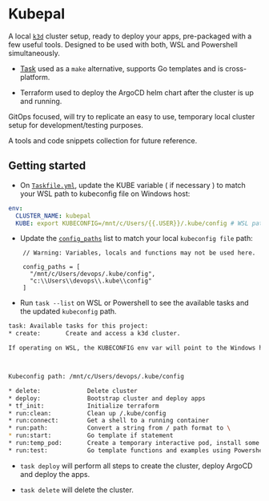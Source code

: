 # Kubepal

A local [`k3d`](https://k3d.io) cluster setup, ready to deploy your apps, pre-packaged with a few useful tools.
Designed to be used with both, WSL and Powershell simultaneously.

- [Task](https://taskfile.dev/) used as a `make` alternative, supports Go templates and is cross-platform.

- Terraform used to deploy the ArgoCD helm chart after the cluster is up and running.

GitOps focused, will try to replicate an easy to use, temporary local cluster setup for development/testing purposes.

A tools and code snippets collection for future reference.

## Getting started

- On [`Taskfile.yml`](./Taskfile.yaml), update the KUBE variable ( if necessary ) to match your WSL path to kubeconfig file on Windows host:

```yml
env:
  CLUSTER_NAME: kubepal
  KUBE: export KUBECONFIG=/mnt/c/Users/{{.USER}}/.kube/config # WSL path to kubeconfig file on Windows host
```

- Update the [`config_paths`](./kube/bootstrap/backend.tf) list to match your local `kubeconfig file` path:

```hcl
    // Warning: Variables, locals and functions may not be used here.

    config_paths = [
      "/mnt/c/Users/devops/.kube/config",
      "c:\\Users\\devops\\.kube\\config"
    ]
```

- Run `task --list` on WSL or Powershell to see the available tasks and the updated `kubeconfig` path.

```bash
task: Available tasks for this project:
* create:       Create and access a k3d cluster.

If operating on WSL, the KUBECONFIG env var will point to the Windows host.



Kubeconfig path: /mnt/c/Users/devops/.kube/config

* delete:             Delete cluster
* deploy:             Bootstrap cluster and deploy apps
* tf_init:            Initialize terraform
* run:clean:          Clean up /.kube/config
* run:connect:        Get a shell to a running container
* run:path:           Convert a string from / path format to \
* run:start:          Go template if statement
* run:temp_pod:       Create a temporary interactive pod, install some tools on it, and experiment
* run:test:           Go template functions and examples using Powershell and Bash
```

- `task deploy` will perform all steps to create the cluster, deploy ArgoCD and deploy the apps.

- `task delete` will delete the cluster.
